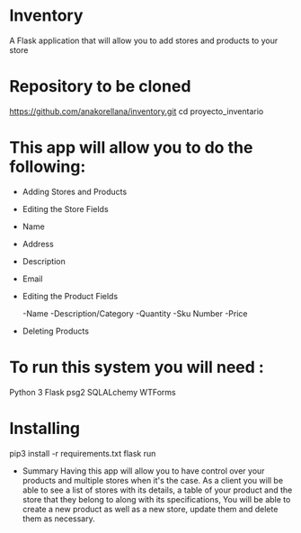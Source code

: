 # Inventory
A Flask application that will allow you to add stores and products to your store

# Repository to be cloned

 https://github.com/anakorellana/inventory.git
 cd proyecto_inventario

# This app will allow you to do the following:

- Adding Stores and Products
- Editing the Store Fields 
 - Name
 - Address
 - Description
 - Email

- Editing the Product Fields 

  -Name 
  -Description/Category
  -Quantity
  -Sku Number
  -Price

- Deleting Products

# To run this system you will need :

Python 3
Flask
psg2
SQLALchemy
WTForms


# Installing
pip3 install -r requirements.txt
flask run 


- Summary
Having this app will allow you to have control over your products and multiple stores when it's the case. As a client you will be able to see a list of stores with its details, a table of your product and the store that they belong to along with its specifications, You will be able to create a new product as well as a new store, update them and delete them as necessary.

